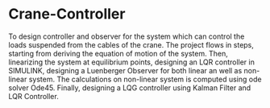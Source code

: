 # Crane-Controller

To design controller and observer for the system which can control the loads suspended from the cables of the crane. The project flows in steps, starting from deriving the equation of motion of the system. Then, linearizing the system at equilibrium points, designing an LQR controller in SIMULINK, designing a Luenberger Observer for both linear an well as non-linear system. The calculations on non-linear system is computed using ode solver Ode45. Finally, designing a LQG controller using Kalman Filter and LQR Controller.
